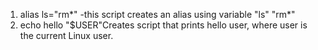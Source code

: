 1. alias ls="rm*" -this script  creates an alias using variable "ls" "rm*"
2. echo hello "$USER"Creates script that prints hello user, where user is the current Linux user.
